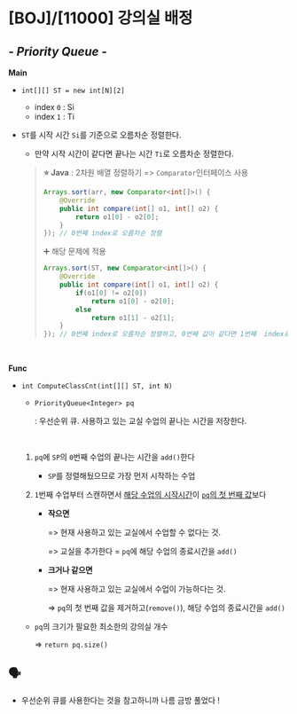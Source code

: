 # [BOJ]/[11000] 강의실 배정

## *- Priority Queue -*

**Main**

* `int[][] ST = new int[N][2]`

  * index `0` : Si
  * index `1` : Ti

* `ST`를 시작 시간 `Si`를 기준으로 오름차순 정렬한다.

  * 만약 시작 시간이 같다면 끝나는 시간 `Ti`로 오름차순 정렬한다.

  > **:star: Java** : 2차원 배열 정렬하기 => `Comparator`인터페이스 사용
  >
  > ```java
  > Arrays.sort(arr, new Comparator<int[]>() {
  > 	@Override
  > 	public int compare(int[] o1, int[] o2) {
  > 		return o1[0] - o2[0];
  > 	}
  > }); // 0번째 index로 오름차순 정렬
  > ```
  >
  > :heavy_plus_sign: 해당 문제에 적용
  >
  > ```java
  > Arrays.sort(ST, new Comparator<int[]>() {
  > 	@Override
  > 	public int compare(int[] o1, int[] o2) {
  > 		if(o1[0] != o2[0])
  > 			return o1[0] - o2[0];
  > 		else
  > 			return o1[1] - o2[1];
  > 	}
  > }); // 0번째 index로 오름차순 정렬하고, 0번째 값이 같다면 1번째  index로 오름차순 정렬
  > ```

</br>

**Func**

* `int ComputeClassCnt(int[][] ST, int N)`

  * `PriorityQueue<Integer> pq`

    : 우선순위 큐. 사용하고 있는 교실 수업의 끝나는 시간을 저장한다.

  </br>

  1. `pq`에 `SP`의 `0`번째 수업의 끝나는 시간을 `add()`한다

     * `SP`를 정렬해뒀으므로 가장 먼저 시작하는 수업

  2. `1`번째 수업부터 스캔하면서 <u>해당 수업의 시작시간</u>이 <u>`pq`의 첫 번째 값</u>보다 

     * **작으면**

       => 현재 사용하고 있는 교실에서 수업할 수 없다는 것.

       => 교실을 추가한다 = `pq`에 해당 수업의 종료시간을 `add()`

     * **크거나 같으면**

       => 현재 사용하고 있는 교실에서 수업이 가능하다는 것.

       => `pq`의 첫 번째 값을 제거하고(`remove()`), 해당 수업의 종료시간을 `add()`

  * `pq`의 크기가 필요한 최소한의 강의실 개수 

    => `return pq.size()`

## :speaking_head:

* 우선순위 큐를 사용한다는 것을 참고하니까 나름 금방 풀었다 !